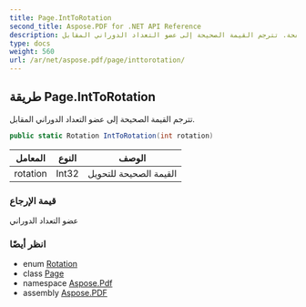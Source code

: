 ```yaml
---
title: Page.IntToRotation
second_title: Aspose.PDF for .NET API Reference
description: طريقة الصفحة. تترجم القيمة الصحيحة إلى عضو التعداد الدوراني المقابل
type: docs
weight: 560
url: /ar/net/aspose.pdf/page/inttorotation/
---
```

## طريقة Page.IntToRotation

تترجم القيمة الصحيحة إلى عضو التعداد الدوراني المقابل.

```csharp
public static Rotation IntToRotation(int rotation)
```

| المعامل | النوع | الوصف |
| --- | --- | --- |
| rotation | Int32 | القيمة الصحيحة للتحويل |

### قيمة الإرجاع

عضو التعداد الدوراني

### انظر أيضًا

* enum [Rotation](../../rotation/)
* class [Page](../)
* namespace [Aspose.Pdf](../../../aspose.pdf/)
* assembly [Aspose.PDF](../../../)